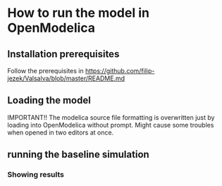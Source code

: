 # How to run the model in OpenModelica

## Installation prerequisites
Follow the prerequisites in https://github.com/filip-jezek/Valsalva/blob/master/README.md

## Loading the model
IMPORTANT!! The modelica source file formatting is overwritten just by loading into OpenModelica without prompt. Might cause some troubles when opened in two editors at once.

## running the baseline simulation

### Showing results
